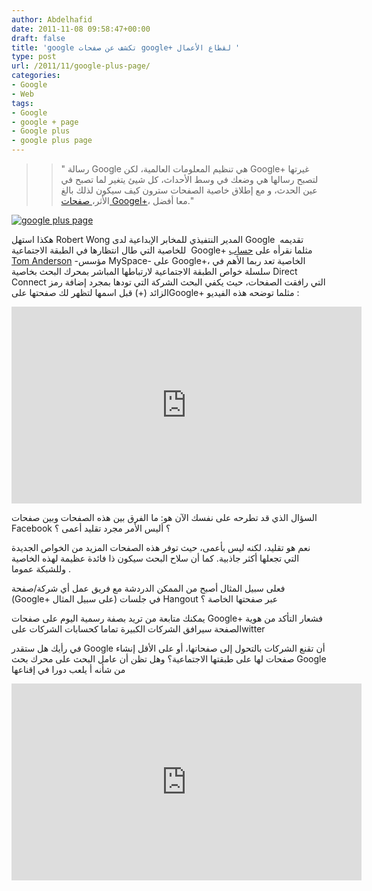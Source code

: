 ```yaml
---
author: Abdelhafid
date: 2011-11-08 09:58:47+00:00
draft: false
title: 'google تكشف عن صفحات google+ لقطاع الأعمال '
type: post
url: /2011/11/google-plus-page/
categories:
- Google
- Web
tags:
- Google
- google + page
- Google plus
- google plus page
---
```


<blockquote>

> 
> " رسالة Google هي تنظيم المعلومات العالمية، لكن Google+ غيرتها لتصبح رسالها هي وضعك في وسط الأحداث، كل شيئ يتغير لما تصبح في عين الحدث، و مع إطلاق خاصية الصفحات سترون كيف سيكون لذلك بالغ الأثر،[ صفحات Googel+](http://googleblog.blogspot.com/2011/11/google-pages-connect-with-all-things.html)، معا أفضل."
> 
> 
</blockquote>




[![google plus page](https://www.it-scoop.com/wp-content/uploads/2011/11/Google-plus-page-logo.png)
](https://www.it-scoop.com/wp-content/uploads/2011/11/Google-plus-page-logo.png)




هكذا استهل Robert Wong المدير النتفيذي للمخابر الإبداعية لدى Google  تقديمه للخاصية التي طال انتظارها في الطبقة الاجتماعية  Google+ مثلما نقرأه على [حساب Tom Anderson](https://plus.google.com/u/0/112063946124358686266/posts/J4UHsyHSZjY) -مؤسس MySpace- على Google+، الخاصية تعد ربما الأهم في سلسلة خواص الطبقة الاجتماعية لارتباطها المباشر بمحرك البحث بخاصية Direct Connect التي رافقت الصفحات، حيث يكفي البحث الشركة التي تودها بمجرد إضافة رمز الزائد (+) قبل اسمها لتظهر لك صفحتها علىGoogle+ مثلما توضحه هذه الفيديو :




<!-- more -->




<iframe src="http://www.youtube.com/embed/NY8L_SzNr70" height="315" frameborder="0" width="560"></iframe>




السؤال الذي قد تطرحه على نفسك الآن هو: ما الفرق بين هذه الصفحات وبين صفحات Facebook ؟ أليس الأمر مجرد تقليد أعمى ؟




نعم هو تقليد، لكنه ليس بأعمى، حيث توفر هذه الصفحات المزيد من الخواص الجديدة التي تجعلها أكثر جاذبية. كما أن سلاح البحث سيكون ذا فائدة عظيمة لهذه الخاصية وللشبكة عموما .




فعلى سبيل المثال أصبح من الممكن الدردشة مع فريق عمل أي شركة/صفحة  (Google+ على سبيل المثال) في جلسات Hangout عبر صفحتها الخاصة ؟




يمكنك متابعة من تريد بصفة رسمية اليوم على صفحات Google+ فشعار التأكد من هوية الصفحة سيرافق الشركات الكبيرة تماما كحسابات الشركات علىwitter


في رأيك هل ستقدر Google أن تقنع الشركات بالتحول إلى صفحاتها، أو على الأقل إنشاء صفحات لها على طبقتها الاجتماعية؟ وهل تظن أن عامل البحث على محرك بحث Google من شأنه أ يلعب دورا في إقناعها


<iframe src="http://www.youtube.com/embed/8Ccf5GxM7vg" height="315" frameborder="0" width="560"></iframe>
